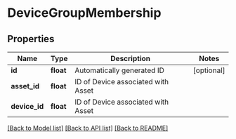 # DeviceGroupMembership

## Properties
Name | Type | Description | Notes
------------ | ------------- | ------------- | -------------
**id** | **float** | Automatically generated ID | [optional] 
**asset_id** | **float** | ID of Device associated with Asset | 
**device_id** | **float** | ID of Device associated with Asset | 

[[Back to Model list]](../README.md#documentation-for-models) [[Back to API list]](../README.md#documentation-for-api-endpoints) [[Back to README]](../README.md)



